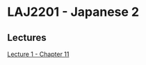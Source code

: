 # LAJ2201 - Japanese 2

## Lectures
 
 [Lecture 1 - Chapter 11]({{base.siteurl}}/2020-08-14-laj2201-lecture-1-chapter-11.md)
